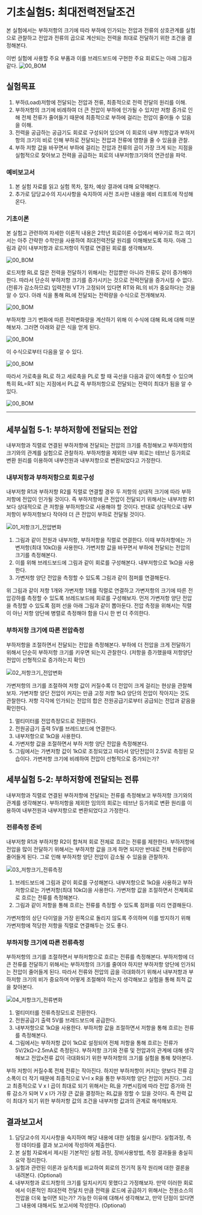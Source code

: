

# 기초실험5: 최대전력전달조건

본 실험에서는 부하저항의 크기에 따라 부하에 인가되는 전압과 전류의 상호관계를 실험으로 관찰하고 전압과 전류의 곱으로 계산되는 전력을 최대로 전달하기 위한 조건을 결정해본다.

이번 실험에 사용할 주요 부품과 이를 브레드보드에 구현한 주요 회로도는 아래 그림과 같다. 
![00_BOM](./images/00.jpg '실험에 사용할 부품과 주요 회로도' )

## 실험목표
1. 부하(Load)저항에 전달되는 전압과 전류, 최종적으로 전력 전달의 원리를 이해.
2. 부하저항의 크기에 비례하여 더 큰 전압이 부하에 인가될 수 있지만 저항 증가로 인해 전체 전류가 줄어들기 때문에 최종적으로 부하에 걸리는 전압이 줄어들 수 있음을 이해.
3. 전력을 공급하는 공급기도 회로로 구성되어 있으며 이 회로의 내부 저항값과 부하저항의 크기의 비로 인해 부하로 전달되는 전압과 전류에 영향을 줄 수 있음을 관찰.
4. 부하 저항 값을 바꾸면서 부하에 걸리는 전압과 전류의 곱이 가장 크게 되는 지점을 실험적으로 찾아보고 전력을 공급하는 회로의 내부저항크기와의 연관성을 파악.



### 예비보고서

1. 본 실험 자료를 읽고 실험 목차, 절차, 예상 결과에 대해 요약해본다. 
2. 추가로 담당교수의 지시사항을 숙지하여 사전 조사한 내용을 예비 리포트에 작성해 온다.

### 기초이론

본 실험고 관련하여 자세한 이론적 내용은 2학년 회로이론 수업에서 배우기로 하고 여기서는 아주 간략한 수학만을 사용하여 최대전력전달 원리를 이해해보도록 하자. 아래 그림과 같이 내부저항과 로드저항이 직렬로 연결된 회로를 생각해보자.

![00_BOM](./images/05_1.jpg )

로드저항 RL로 많은 전력을 전달하기 위해서는 전압뿐만 아니라 전류도 같이 증가해야 한다. 따라서 단순히 부하저항 크기를 증가시키는 것으로 전력전달을 증가시킬 수 없다. (전류가 감소하므로) 입력전원 VT가 고정되어 있다면 RT와 RL의 비가 중요하다는 것을 알 수 있다. 아래 식을 통해 RL에 전달되는 전력량을 수식으로 전개해보자.

![00_BOM](./images/05_2.jpg )

부하저항 크기 변화에 따른 전력변화량을 계산하기 위해 이 수식에 대해 RL에 대해 미분해보자. 그러면 아래와 같은 식을 얻게 된다.

![00_BOM](./images/05_3.jpg )

이 수식으로부터 다음을 알 수 있다.

![00_BOM](./images/05_4.jpg )

따라서 가로축을 RL로 하고 세로축을 PL로 할 때 곡선을 다음과 같이 예측할 수 있으며 특히 RL=RT 되는 지점에서 PL값 즉 부하저항으로 전달되는 전력이 최대가 됨을 알 수 있다. 

![00_BOM](./images/05_5.jpg )

------------------------
## 세부실험 5-1: 부하저항에 전달되는 전압

내부저항과 직렬로 연결된 부하저항에 전달되는 전압의 크기를 측정해보고 부하저항의 크기와의 관계를 실험으로 관찰하자. 부하저항을 제외한 내부 회로는 테브난 등가회로 변환 원리를 이용하여 내부전원과 내부저항으로 변환되었다고 가정한다.

### 내부저항과 부하저항으로 회로구성

내부저항 R1과 부하저항 R2를 직렬로 연결할 경우 두 저항의 상대적 크기에 따라 부하저항에 전압이 인가될 것이다. 즉 부하저항에 큰 전압이 전달되기 위해서는 내부저항 R1보다 상대적으로 큰 저항을 부하저항으로 사용해야 할 것이다. 반대로 상대적으로 내부저항이 부하저항보다 작아야 더 큰 전압이 부하로 전달될 것이다.

![01_저항크기_전압변화](./images/01x.jpg '부하저항 크기에 따른 전압강하')

1. 그림과 같이 전원과 내부저항, 부하저항을 직렬로 연결한다. 이때 부하저항에는 가변저항(최대 10kΩ)을 사용한다. 가변저항 값을 바꾸면서 부하에 전달되는 전압의 크기를 측정해본다.
2. 이를 위해 브레드보드에 그림과 같이 회로를 구성해본다. 내부저항으로 1kΩ을 사용한다. 
3. 가변저항 양단 전압을 측정할 수 있도록 그림과 같이 점퍼를 연결해둔다.

위 그림과 같이 저항 1개와 가변저항 1개를 직렬로 연결하고 가변저항의 크기에 따른 전압강하를 측정할 수 있도록 브레드보드에 회로를 구성해보자. 먼저 가변저항 양단 전압을 측정할 수 있도록 점퍼 선을 아래 그림과 같이 뽑아둔다. 전압 측정을 위해서는 직렬이 아닌 저항 양단에 병렬로 측정해야 함을 다시 한 번 더 주의한다.



### 부하저항 크기에 따른 전압측정

부하저항을 조절하면서 전달되는 전압을 측정해본다. 부하에 더 전압을 크게 전달하기 위해서 단순히 부하저항 크기를 키우면 되는지 관찰한다. (저항을 증가했을때 저항양단 전압이 선형적으로 증가하는지 확인)

![02_저항크기_전압변화](./images/02x.jpg '부하저항 크기에 따른 전압측정')

가변저항의 크기를 조절하여 저항 값이 커질수록 더 전압이 크게 걸리는 현상을 관찰해보자. 가변저항 양단 전압이 커지는 만큼 고정 저항 1kΩ 양단의 전압이 작아지는 것도 관찰한다. 저항 각각에 인가되는 전압의 합은 전원공급기로부터 공급되는 전압과 같음을 확인한다.

1. 멀티미터를 전압측정모드로 전환한다.
2. 전원공급기 출력 5V를 브레드보드에 연결한다.
3. 내부저항으로 1kΩ을 사용한다.
4. 가변저항 값을 조절하면서 부하 저항 양단 전압을 측정해본다. 
5. 그림에서는 가변저항 값이 1kΩ로 조정되었고 따라서 양단전압이 2.5V로 측정된 모습이다. 가변저항 크기에 비례하여 전압이 선형적으로 증가되는가?



## 세부실험 5-2: 부하저항에 전달되는 전류

내부저항과 직렬로 연결된 부하저항에 전달되는 전류를 측정해보고 부하저항 크기와의 관계를 생각해본다. 부하저항을 제외한 임의의 회로는 테브난 등가회로 변환 원리를 이용하여 내부전원과 내부저항으로 변환되었다고 가정한다.

### 전류측정 준비

내부저항 R1과 부하저항 R2이 합쳐져 회로 전체로 흐르는 전류를 제한한다. 부하저항에 전압을 많이 전달하기 위해서는 부하저항 값을 크게 하면 되지만 반대로 전체 전류량이 줄어들게 된다. 그로 인해 부하저항 양단 전압이 감소될 수 있음을 관찰하자.

![03_저항크기_전류측정](./images/03x.jpg '부하저항 크기에 따른 전류변화')

1. 브레드보드에 그림과 같이 회로를 구성해본다. 내부저항으로 1kΩ을 사용하고 부하저항으로는 가변저항(최대 10kΩ)을 사용한다. 가변저항 값을 조절하면서 전체회로로 흐르는 전류를 측정해본다.
2. 그림과 같이 저항을 통해 흐르는 전류를 측정할 수 있도록 점퍼를 미리 연결해둔다.

가변저항의 상단 다이얼을 가장 왼쪽으로 돌리지 않도록 주의하며 이를 방지하기 위해 가변저항에 적당한 저항을 직렬로 연결해두는 것도 좋다.



### 부하저항 크기에 따른 전류측정

부하저항의 크기를 조절하면서 부하저항으로 흐르는 전류를 측정해본다. 부하저항에 더 큰 전류를 전달하기 위해서는 부하저항의 크기를 줄여야 하지만 부하저항 양단에 인가되는 전압이 줄어들게 된다. 따라서 전류와 전압의 곱을 극대화하기 위해서 내부저항과 부하저항 크기의 비가 중요하며 어떻게 조절해야 하는지 생각해보고 실험을 통해 최적 값을 찾아본다.

![04_저항크기_전류변화](./images/04x.jpg '부하저항 크기에 따른 전류변화')

1. 멀티미터를 전류측정모드로 전환한다.
2. 전원공급기 출력 5V를 브레드보드에 공급한다.
3. 내부저항으로 1kΩ을 사용한다. 부하저항 값을 조절하면서 저항을 통해 흐르는 전류를 측정해본다. 
4. 그림에서는 부하저항 값이 1kΩ로 설정되어 전체 저항을 통해 흐르는 전류가 5V/2kΩ=2.5mA로 측정된다. 부하저항 크기와 전류 및 전압과의 관계에 대해 생각해보고 전압x전류 값이 극대화되기 위한 부하저항의 크기를 실험을 통해 찾아본다.

부하 저항이 커질수록 전체 전류는 작아진다. 하지만 부하저항이 커지는 양보다 전류 감소폭이 더 작기 때문에 최종적으로 V=I x R을 통한 부하저항 양단 전압이 커진다. 그리고 최종적으로 V x I 곱이 최대로 되기 위해서는 RL을 가변시킴에 따라 전압 증가와 전류 감소가 되며  V x I가 가장 큰 값을 결정하는 RL값을 정할 수 있을 것이다. 즉 전력 값이 최대가 되기 위한 부하저항 값의 조건을 내부저항 값과의 관계로 해석해보자.



## 결과보고서

1. 담당교수의 지시사항을 숙지하여 해당 내용에 대한 실험을 실시한다. 실험과정, 측정 데이타를 결과 보고서에 작성하여 제출한다.
2. 본 실험 자료에서 제시된 기본적인 실험 과정, 장비사용방법, 측정 결과들을 충실히 요약 정리한다. 
3. 실험과 관련된 이론과 실측치를 비교하여 회로의 전기적 동작 원리에 대한 결론을 내려본다. (Optional) 
4. 내부저항과 로드저항의 크기를 일치시키지 못했다고 가정해보자. 만약 이러한 회로에서 이론적인 최대전력 전달치 만큼 전력을 로드에 공급하기 위해서는 전원소스의 전압을 더욱 높이면 되는가? 가능한 이유에 대해서 생각해보고, 만약 단점이 있다면 그 내용에 대해서도 보고서에 작성한다. (Optional)



